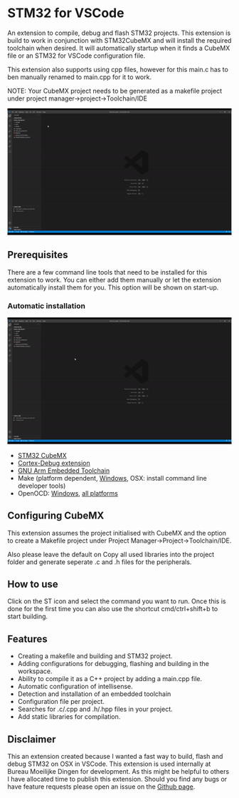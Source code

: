 # STM32 for VSCode

An extension to compile, debug and flash STM32 projects. This extension is build to work in conjunction with STM32CubeMX and will install the required toolchain when desired. It will automatically startup when it finds a CubeMX file or an STM32 for VSCode configuration file.

This extension also supports using cpp files, however for this main.c has to ben manually renamed to main.cpp for it to work.

NOTE: Your CubeMX project needs to be generated as a makefile project under project manager->project->Toolchain/IDE

![Alt Text](./media/stm32-for-vscode-build.gif)

## Prerequisites
There are a few command line tools that need to be installed for this extension to work. You can either add them manually or let the extension automatically install them for you. This option will be shown on start-up.

### Automatic installation
![Alt Text](./media/installation.gif)

- [STM32 CubeMX](https://www.st.com/en/development-tools/stm32cubemx.html)
- [Cortex-Debug extension](https://github.com/Marus/cortex-debug)
- [GNU Arm Embedded Toolchain](https://developer.arm.com/open-source/gnu-toolchain/gnu-rm/downloads)
- Make (platform dependent, [Windows](http://gnuwin32.sourceforge.net/packages/make.htm), OSX: install command line developer tools)
- OpenOCD: [Windows](https://gnutoolchains.com/arm-eabi/openocd/), [all platforms](https://xpack.github.io/openocd/install/)

## Configuring CubeMX
This extension assumes the project initialised with CubeMX and the option to create a Makefile project under Project Manager->Project->Toolchain/IDE.

Also please leave the default on Copy all used libraries into the project folder and generate seperate .c and .h files for the peripherals.

## How to use
Click on the ST icon and select the command you want to run. Once this is done for the first time you can also use the shortcut cmd/ctrl+shift+b to start building.

## Features
- Creating a makefile and building and STM32 project.
- Adding configurations for debugging, flashing and building in the workspace.
- Ability to compile it as a C++ project by adding a main.cpp file.
- Automatic configuration of intellisense.
- Detection and installation of an embedded toolchain
- Configuration file per project.
- Searches for .c/.cpp and .h/.hpp files in your project.
- Add static libraries for compilation.

## Disclaimer
This an extension created because I wanted a fast way to build, flash and debug STM32 on OSX in VSCode. This extension is used internally at Bureau Moeilijke Dingen for development. As this might be helpful to others I have allocated time to publish this extension. Should you find any bugs or have feature requests please open an issue on the [Github page](https://github.com/bmd-studio/stm32-for-vscode).